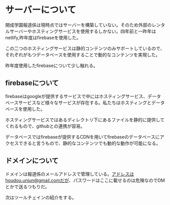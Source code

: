 # サーバーについて
開成学園報道係は現時点ではサーバーを構築していない。そのため外部のレンタルサーバーやホスティングサービスを使用するしかない。四年前と一昨年はnetlify,昨年度はfirebaseを使用した。

この二つのホスティングサービスは静的コンテンツのみサポートしているので、それぞれがもつデータベースを使用することで動的なコンテンツを実現した。

昨年度使用したfirebaseについて少し触れる。

## firebaseについて
firebaseはgoogleが提供するサービスで中にはホスティングサービス、データベースサービスなど様々なサービスが存在する。私たちはホスティングとデータベースを使用した。

ホスティングサービスではあるディレクトリ下にあるファイルを静的に提供してくれるもので、githubとの連携が容易。

データベースではfirebaseが提供するCDNを用いてfirebaseのデータベースにアクセスできると言うもので、静的なコンテンツでも動的な動作が可能になる。

## ドメインについて
ドメインは報道係のメールアドレスで管理している。アドレスはhoudou.unjun@gmail.comだが、パスワードはここに載せるのは危険なのでDMとかで送るつもりだ。

次はツールチェインの紹介をする。